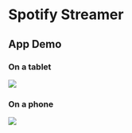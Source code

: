 # Spotify Streamer

## App Demo

### On a tablet
![](../../../Screenshots/blob/master/spotify-streamer-anim1.gif)

### On a phone
![](../../../Screenshots/blob/master/spotify-streamer-anim2.gif)





